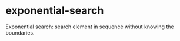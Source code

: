 # exponential-search
Exponential search: search element in sequence without knowing the boundaries.
